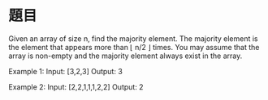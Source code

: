 題目
===
Given an array of size n, find the majority element. The majority element is the element that appears more than ⌊ n/2 ⌋ times.
You may assume that the array is non-empty and the majority element always exist in the array.

Example 1:
Input: [3,2,3]
Output: 3

Example 2:
Input: [2,2,1,1,1,2,2]
Output: 2
